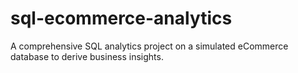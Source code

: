 # sql-ecommerce-analytics
A comprehensive SQL analytics project on a simulated eCommerce database to derive business insights.
